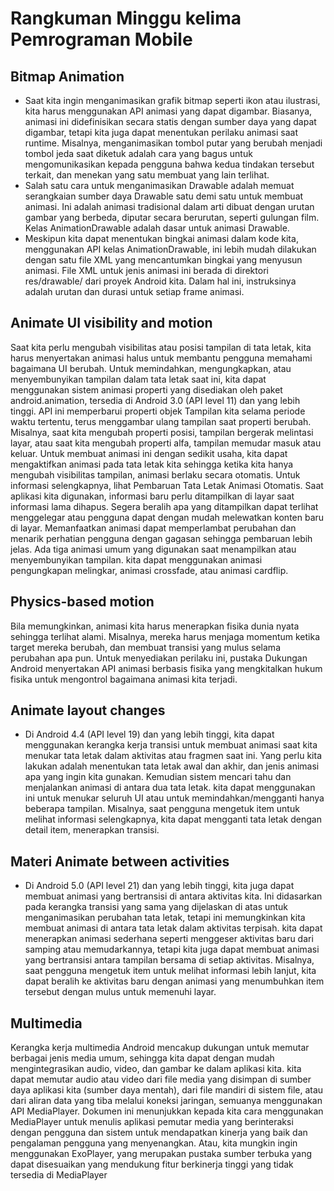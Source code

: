 # Rangkuman Minggu kelima Pemrograman Mobile

## Bitmap Animation
- Saat kita ingin menganimasikan grafik bitmap seperti ikon atau ilustrasi, kita harus menggunakan API animasi yang dapat digambar. Biasanya, animasi ini didefinisikan secara statis dengan sumber daya yang dapat digambar, tetapi kita juga dapat menentukan perilaku animasi saat runtime.
Misalnya, menganimasikan tombol putar yang berubah menjadi tombol jeda saat diketuk adalah cara yang bagus untuk mengomunikasikan kepada pengguna bahwa kedua tindakan tersebut terkait, dan menekan yang satu membuat yang lain terlihat.
- Salah satu cara untuk menganimasikan Drawable adalah memuat serangkaian sumber daya Drawable satu demi satu untuk membuat animasi. Ini adalah animasi tradisional dalam arti dibuat dengan urutan gambar yang berbeda, diputar secara berurutan, seperti gulungan film. Kelas AnimationDrawable adalah dasar untuk animasi Drawable.
- Meskipun kita dapat menentukan bingkai animasi dalam kode kita, menggunakan API kelas AnimationDrawable, ini lebih mudah dilakukan dengan satu file XML yang mencantumkan bingkai yang menyusun animasi. File XML untuk jenis animasi ini berada di direktori res/drawable/ dari proyek Android kita. Dalam hal ini, instruksinya adalah urutan dan durasi untuk setiap frame animasi.

## Animate UI visibility and motion
Saat kita perlu mengubah visibilitas atau posisi tampilan di tata letak, kita harus menyertakan animasi halus untuk membantu pengguna memahami bagaimana UI berubah.
Untuk memindahkan, mengungkapkan, atau menyembunyikan tampilan dalam tata letak saat ini, kita dapat menggunakan sistem animasi properti yang disediakan oleh paket android.animation, tersedia di Android 3.0 (API level 11) dan yang lebih tinggi. API ini memperbarui properti objek Tampilan kita selama periode waktu tertentu, terus menggambar ulang tampilan saat properti berubah. Misalnya, saat kita mengubah properti posisi, tampilan bergerak melintasi layar, atau saat kita mengubah properti alfa, tampilan memudar masuk atau keluar.
Untuk membuat animasi ini dengan sedikit usaha, kita dapat mengaktifkan animasi pada tata letak kita sehingga ketika kita hanya mengubah visibilitas tampilan, animasi berlaku secara otomatis. Untuk informasi selengkapnya, lihat Pembaruan Tata Letak Animasi Otomatis.
Saat aplikasi kita digunakan, informasi baru perlu ditampilkan di layar saat informasi lama dihapus. Segera beralih apa yang ditampilkan dapat terlihat menggelegar atau pengguna dapat dengan mudah melewatkan konten baru di layar. Memanfaatkan animasi dapat memperlambat perubahan dan menarik perhatian pengguna dengan gagasan sehingga pembaruan lebih jelas.
Ada tiga animasi umum yang digunakan saat menampilkan atau menyembunyikan tampilan. kita dapat menggunakan animasi pengungkapan melingkar, animasi crossfade, atau animasi cardflip.

## Physics-based motion
Bila memungkinkan, animasi kita harus menerapkan fisika dunia nyata sehingga terlihat alami. Misalnya, mereka harus menjaga momentum ketika target mereka berubah, dan membuat transisi yang mulus selama perubahan apa pun.
Untuk menyediakan perilaku ini, pustaka Dukungan Android menyertakan API animasi berbasis fisika yang mengkitalkan hukum fisika untuk mengontrol bagaimana animasi kita terjadi.

## Animate layout changes
- Di Android 4.4 (API level 19) dan yang lebih tinggi, kita dapat menggunakan kerangka kerja transisi untuk membuat animasi saat kita menukar tata letak dalam aktivitas atau fragmen saat ini. Yang perlu kita lakukan adalah menentukan tata letak awal dan akhir, dan jenis animasi apa yang ingin kita gunakan. Kemudian sistem mencari tahu dan menjalankan animasi di antara dua tata letak. kita dapat menggunakan ini untuk menukar seluruh UI atau untuk memindahkan/mengganti hanya beberapa tampilan.
Misalnya, saat pengguna mengetuk item untuk melihat informasi selengkapnya, kita dapat mengganti tata letak dengan detail item, menerapkan transisi.

## Materi Animate between activities
- Di Android 5.0 (API level 21) dan yang lebih tinggi, kita juga dapat membuat animasi yang bertransisi di antara aktivitas kita. Ini didasarkan pada kerangka transisi yang sama yang dijelaskan di atas untuk menganimasikan perubahan tata letak, tetapi ini memungkinkan kita membuat animasi di antara tata letak dalam aktivitas terpisah.
kita dapat menerapkan animasi sederhana seperti menggeser aktivitas baru dari samping atau memudarkannya, tetapi kita juga dapat membuat animasi yang bertransisi antara tampilan bersama di setiap aktivitas. Misalnya, saat pengguna mengetuk item untuk melihat informasi lebih lanjut, kita dapat beralih ke aktivitas baru dengan animasi yang menumbuhkan item tersebut dengan mulus untuk memenuhi layar. 

## Multimedia
Kerangka kerja multimedia Android mencakup dukungan untuk memutar berbagai jenis media umum, sehingga kita dapat dengan mudah mengintegrasikan audio, video, dan gambar ke dalam aplikasi kita. kita dapat memutar audio atau video dari file media yang disimpan di sumber daya aplikasi kita (sumber daya mentah), dari file mandiri di sistem file, atau dari aliran data yang tiba melalui koneksi jaringan, semuanya menggunakan API MediaPlayer.
Dokumen ini menunjukkan kepada kita cara menggunakan MediaPlayer untuk menulis aplikasi pemutar media yang berinteraksi dengan pengguna dan sistem untuk mendapatkan kinerja yang baik dan pengalaman pengguna yang menyenangkan. Atau, kita mungkin ingin menggunakan ExoPlayer, yang merupakan pustaka sumber terbuka yang dapat disesuaikan yang mendukung fitur berkinerja tinggi yang tidak tersedia di MediaPlayer